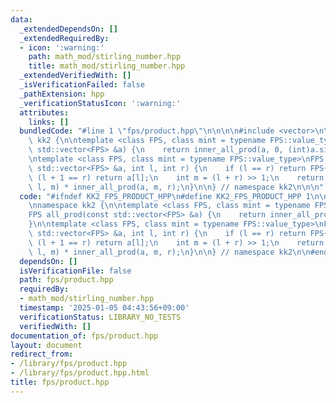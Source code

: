 ```yaml
---
data:
  _extendedDependsOn: []
  _extendedRequiredBy:
  - icon: ':warning:'
    path: math_mod/stirling_number.hpp
    title: math_mod/stirling_number.hpp
  _extendedVerifiedWith: []
  _isVerificationFailed: false
  _pathExtension: hpp
  _verificationStatusIcon: ':warning:'
  attributes:
    links: []
  bundledCode: "#line 1 \"fps/product.hpp\"\n\n\n\n#include <vector>\n\nnamespace\
    \ kk2 {\n\ntemplate <class FPS, class mint = typename FPS::value_type>\nFPS all_prod(const\
    \ std::vector<FPS> &a) {\n    return inner_all_prod(a, 0, (int)a.size());\n}\n\
    \ntemplate <class FPS, class mint = typename FPS::value_type>\nFPS inner_all_prod(const\
    \ std::vector<FPS> &a, int l, int r) {\n    if (l == r) return FPS{1};\n    if\
    \ (l + 1 == r) return a[l];\n    int m = (l + r) >> 1;\n    return inner_all_prod(a,\
    \ l, m) * inner_all_prod(a, m, r);\n}\n\n} // namespace kk2\n\n\n"
  code: "#ifndef KK2_FPS_PRODUCT_HPP\n#define KK2_FPS_PRODUCT_HPP 1\n\n#include <vector>\n\
    \nnamespace kk2 {\n\ntemplate <class FPS, class mint = typename FPS::value_type>\n\
    FPS all_prod(const std::vector<FPS> &a) {\n    return inner_all_prod(a, 0, (int)a.size());\n\
    }\n\ntemplate <class FPS, class mint = typename FPS::value_type>\nFPS inner_all_prod(const\
    \ std::vector<FPS> &a, int l, int r) {\n    if (l == r) return FPS{1};\n    if\
    \ (l + 1 == r) return a[l];\n    int m = (l + r) >> 1;\n    return inner_all_prod(a,\
    \ l, m) * inner_all_prod(a, m, r);\n}\n\n} // namespace kk2\n\n#endif // KK2_FPS_PRODUCT_HPP\n"
  dependsOn: []
  isVerificationFile: false
  path: fps/product.hpp
  requiredBy:
  - math_mod/stirling_number.hpp
  timestamp: '2025-01-05 04:43:56+09:00'
  verificationStatus: LIBRARY_NO_TESTS
  verifiedWith: []
documentation_of: fps/product.hpp
layout: document
redirect_from:
- /library/fps/product.hpp
- /library/fps/product.hpp.html
title: fps/product.hpp
---
```

